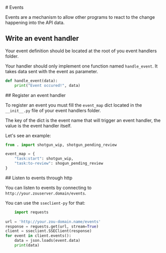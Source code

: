 # Events

Events are a mechanism to allow other programs to react to the change happening
into the API data. 

## Write an event handler

Your event definition should be located at the root of you event handlers
folder.

Your handler should only implement one function named `handle_event`. It takes
data sent with the event as parameter.

```python
def handle_event(data):
    print("Event occured!", data)
```


## Register an event handler

To register an event you must fill the `event_map` dict located in the
`__init__.py` file of your event handlers folder.

The key of the dict is the event name that will trigger an event handler, the
value is the event handler itself.

Let's see an example:

```python
from . import shotgun_wip, shotgun_pending_review

event_map = {
    "task:start": shotgun_wip,
    "task:to-review": shogun_pending_review
}
```

## Listen to events through http


You can listen to events by connecting to
`http://your.zouserver.domain/events`.

You can use the `sseclient-py` for that:

```python
    import requests
            
url = 'http://your.zou-domain.name/events'
response = requests.get(url, stream=True)
client = sseclient.SSEClient(response)
for event in client.events():
    data = json.loads(event.data)
    print(data)
```
